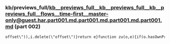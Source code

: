 ### kb/previews_full/kb__previews_full__kb__previews_full__kb__previews_full__flows__time-first__master-only@guest.har.part001.md.part001.md.part001.md.part001.md (part 002)

```md
offset\")),i.delete(\"offset\")}return e}function zu(o,e){if(o.hasOwnProperty(\"duration\"))return o;if(typeof o==\"number\"){let n=Ii(o,e).duration;re
```

```
